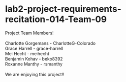# lab2-project-requirements-recitation-014-Team-09

Project Team Members! <br/> <br/>
Charlotte Gorgemans - CharlotteG-Colorado <br/>
Grace Harrell - grace-harrell <br/>
Mei Hecht - meihecht <br/>
Benjamin Kohav - beko8392 <br/>
Roxanne Manthy - rsmanthy <br/>
<br/>
We are enjoying this project!!